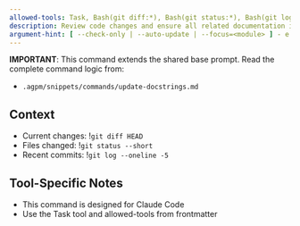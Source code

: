 ```yaml
---
allowed-tools: Task, Bash(git diff:*), Bash(git status:*), Bash(git log:*), Bash(git show:*), Bash(cargo doc:*), Bash(cargo:*), Read, Write, Edit, MultiEdit, Glob, Grep, TodoWrite
description: Review code changes and ensure all related documentation is accurate and up-to-date
argument-hint: [ --check-only | --auto-update | --focus=<module> ] - e.g., "--focus=cli" to review specific module docs
---
```


**IMPORTANT**: This command extends the shared base prompt. Read the complete command logic from:
- `.agpm/snippets/commands/update-docstrings.md`

## Context

- Current changes: !`git diff HEAD`
- Files changed: !`git status --short`
- Recent commits: !`git log --oneline -5`

## Tool-Specific Notes

- This command is designed for Claude Code
- Use the Task tool and allowed-tools from frontmatter
